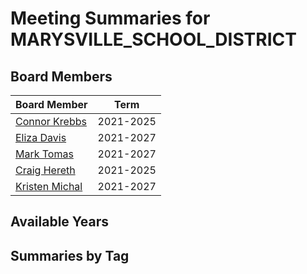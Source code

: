 # Meeting Summaries for MARYSVILLE_SCHOOL_DISTRICT

## Board Members

| Board Member       | Term           |
|--------------------|----------------|
| [Connor Krebbs](board_member_271.md) | 2021-2025 |
| [Eliza Davis](board_member_272.md) | 2021-2027 |
| [Mark Tomas](board_member_273.md) | 2021-2027 |
| [Craig Hereth](board_member_274.md) | 2021-2025 |
| [Kristen Michal](board_member_275.md) | 2021-2027 |

## Available Years

## Summaries by Tag
